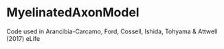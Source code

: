 # MyelinatedAxonModel
Code used in Arancibia-Carcamo, Ford, Cossell, Ishida, Tohyama &amp; Attwell (2017) eLife 
